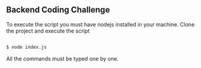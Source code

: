 ## Backend Coding Challenge

To execute the script you must have nodejs installed in your machine. Clone the project and execute the script

```bash

$ node index.js

```
All the commands must be typed one by one.